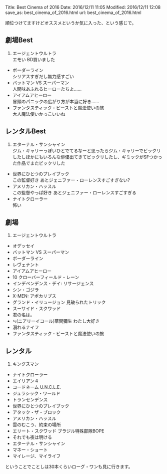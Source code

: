 Title: Best Cinema of 2016
Date: 2016/12/11 11:05
Modified: 2016/12/11 12:08
save_as: best_cinema_of_2016.html
url: best_cinema_of_2016.html

順位つけてますけどオススメというか気に入った、という感じで。  
  
## 劇場Best  
1. エージェントウルトラ  
エモい BD買いました
+ ボーダーライン  
シリアスすぎだし無力感すごい
+ バットマン VS スーパーマン  
人間味あふれるヒーローたちよ……
+ アイアムアヒーロー  
冒頭のパニックの広がり方が本当に好き……
+ ファンタスティック・ビーストと魔法使いの旅  
大人魔法使いかっこいいね
  
## レンタルBest
1. エターナル・サンシャイン  
ジム・キャリーっぽいひとでてるなーと思ったらジム・キャリーでビックリしたしほかにもいろんな俳優出てきてビックリしたし、ギミックがSFつかった作品でまたビックリした  
+ 世界にひとつのプレイブック  
この監督好き あとジェニファー・ローレンスすごすぎない?
+ アメリカン・ハッスル  
この監督やっぱ好き あとジェニファー・ローレンスすごすぎる
+ ナイトクローラー  
怖い
  
## 劇場
1. エージェントウルトラ
+ オデッセイ
+ バットマン VS スーパーマン
+ ボーダーライン
+ レヴェナント
+ アイアムアヒーロー
+ 10 クローバーフィールド・レーン
+ インデペンデンス・デイ: リサージェンス
+ シン・ゴジラ
+ X-MEN: アポカリプス
+ グランド・イリュージョン 見破られたトリック
+ スーサイド・スクワッド
+ 君の名は。
+ ≒(ニアリーイコール)草間彌生 わたし大好き
+ 溺れるナイフ
+ ファンタスティック・ビーストと魔法使いの旅
  
## レンタル
1. キングスマン
+ ナイトクローラー
+ エイリアン４
+ コードネーム U.N.C.L.E.
+ ジュラシック・ワールド
+ トランセンデンス
+ 世界にひとつのプレイブック
+ アタック・ザ・ブロック
+ アメリカン・ハッスル
+ 雲のむこう、約束の場所
+ エリート・スクワッド ブラジル特殊部隊BOPE
+ それでも夜は明ける
+ エターナル・サンシャイン
+ マネー・ショート
+ マイレージ、マイライフ

ということでことしは30本くらいローグ・ワンも見に行きます。